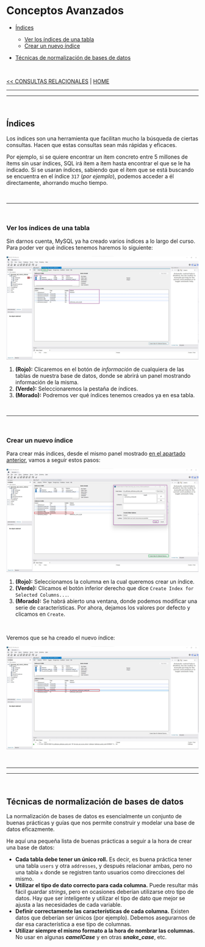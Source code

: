 # Conceptos Avanzados

* [Índices](#índices)
    * [Ver los índices de una tabla](#ver-los-índices-de-una-tabla)
    * [Crear un nuevo índice](#crear-un-nuevo-índice)

* [Técnicas de normalización de bases de datos](#técnicas-de-normalización-de-bases-de-datos)

<br/>

[<< CONSULTAS RELACIONALES](./06_relational_queries.md#consultas-relacionales) | [HOME](../../README.md#devcamp)

<hr/><hr/><br/>

## Índices

Los índices son una herramienta que facilitan mucho la búsqueda de ciertas consultas. Hacen que estas consultas sean más rápidas y eficaces.

Por ejemplo, si se quiere encontrar un ítem concreto entre 5 millones de ítems sin usar índices, SQL irá ítem a ítem hasta encontrar el que se le ha indicado. Si se usaran índices, sabiendo que el ítem que se está buscando se encuentra en el índice `317` (*por ejemplo*), podemos acceder a él directamente, ahorrando mucho tiempo.

<br/>

<hr/><br/>

### Ver los índices de una tabla

Sin darnos cuenta, MySQL ya ha creado varios índices a lo largo del curso. Para poder ver qué índices tenemos haremos lo siguiente:

![index_01](./images/indexes/index_01.jpg)

1. **(Rojo):** Clicaremos en el botón de *información* de cualquiera de las tablas de nuestra base de datos, donde se abrirá un panel mostrando información de la misma.
2. **(Verde):** Seleccionaremos la pestaña de índices.
3. **(Morado):** Podremos ver qué índices tenemos creados ya en esa tabla.

<br/>

<hr/><br/>

### Crear un nuevo índice

Para crear más índices, desde el mismo panel mostrado [en el apartado anterior](#ver-los-índices-de-una-tabla), vamos a seguir estos pasos:

![index_02](./images/indexes/index_02.jpg)

1. **(Rojo):** Seleccionamos la columna en la cual queremos crear un índice.
2. **(Verde):** Clicamos el botón inferior derecho que dice `Create Index for Selected Columns...`.
3. **(Morado):** Se habrá abierto una ventana, donde podemos modificar una serie de características. Por ahora, dejamos los valores por defecto y clicamos en `Create`.

<br/>

Veremos que se ha creado el nuevo índice:

![index_03](./images/indexes/index_03.jpg)

<br/>

<hr/><hr/><br/>

## Técnicas de normalización de bases de datos

La normalización de bases de datos es esencialmente un conjunto de buenas prácticas y guías que nos permite construir y modelar una base de datos eficazmente.

He aquí una pequeña lista de buenas prácticas a seguir a la hora de crear una base de datos:

* **Cada tabla debe tener un único roll.** Es decir, es buena práctica tener una tabla `users` y otra `addresses`, y después relacionar ambas, pero no una tabla `x` donde se registren tanto usuarios como direcciones del mismo.
* **Utilizar el tipo de dato correcto para cada columna.** Puede resultar más fácil guardar *strings*, pero en ocasiones deberían utilizarse otro tipo de datos. Hay que ser inteligente y utilizar el tipo de dato que mejor se ajusta a las necesidades de cada variable.
* **Definir correctamente las características de cada columna.** Existen datos que deberían ser únicos (por ejemplo). Debemos asegurarnos de dar esa característica a ese tipo de columnas.
* **Utilizar siempre el mismo formato a la hora de nombrar las columnas.** No usar en algunas ***camelCase*** y en otras ***snake_case***, etc.